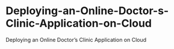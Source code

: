 # Deploying-an-Online-Doctor-s-Clinic-Application-on-Cloud
Deploying an Online Doctor’s Clinic Application on Cloud
